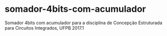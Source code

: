 # somador-4bits-com-acumulador
Somador 4bits com acumulador para a disciplina de Concepção Estruturada para Circuitos Integrados, UFPB 2017.1
